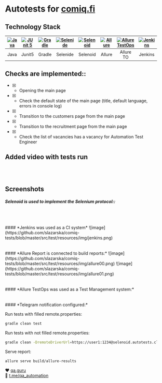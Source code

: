# Autotests for [comiq.fi](https://comiq.fi/)
## Technology Stack
|  <a href="https://www.jetbrains.com/idea/"><img src="https://starchenkov.pro/qa-guru/img/skills/Java.svg" width="40" height="40"  alt="Java"/></a> |<a href="https://www.jetbrains.com/idea/"><img src="https://starchenkov.pro/qa-guru/img/skills/JUnit5.svg" width="40" height="40"  alt="JUnit 5"/></a> | <a href="https://www.jetbrains.com/idea/"><img src="https://starchenkov.pro/qa-guru/img/skills/Gradle.svg" width="40" height="40"  alt="Gradle"/></a> |<a href="https://www.jetbrains.com/idea/"><img src="https://starchenkov.pro/qa-guru/img/skills/Selenide.svg" width="40" height="40"  alt="Selenide"/></a> | <a href="https://www.jetbrains.com/idea/"><img src="https://starchenkov.pro/qa-guru/img/skills/Selenoid.svg" width="40" height="40"  alt="Selenoid"/></a> | <a href="https://www.jetbrains.com/idea/"><img src="https://starchenkov.pro/qa-guru/img/skills/Allure_Report.svg" width="40" height="40"  alt="Allure"/></a> |<a href="https://www.jetbrains.com/idea/"><img src="https://starchenkov.pro/qa-guru/img/skills/Allure_EE.svg" width="40" height="40"  alt="Allure TestOps"/></a> | <a href="https://www.jetbrains.com/idea/"><img src="https://starchenkov.pro/qa-guru/img/skills/Jenkins.svg" width="40" height="40"  alt="Jenkins"/></a>
| :---------: | :---------: | :---------: | :---------: | :---------: | :---------: | :---------: | :---------: | 
| Java | Junit5 | Gradle | Selenide | Selenoid |  Allure | Allure TO | Jenkins | 

## Checks are implemented::

- [X] - Opening the main page
- [X] - Check the default state of the main page (title, default language, errors in console log)
- [X] - Transition to the customers page from the main page
- [X] - Transition to the recruitment page from the main page
- [X] - Check the list of vacancies has a vacancy for Automation Test Engineer

## Added video with tests run 

<br><br>
## Screenshots
#### *Selenoid is used to implement the Selenium protocol::*

<br />
<br />
<br />
#### *Jenkins was used as a CI system*
![image](https://github.com/slazarska/comiq-tests/blob/master/src/test/resources/img/jenkins.png)
<br />
<br />
<br />
#### *Allure Report is connected to build reports:*
![image](https://github.com/slazarska/comiq-tests/blob/master/src/test/resources/img/allure00.png)
![image](https://github.com/slazarska/comiq-tests/blob/master/src/test/resources/img/allure01.png)
<br />
<br />
<br />
#### *Allure TestOps was used as a Test Management system:*
<br />
<br />
<br />
#### *Telegram notification configured:*

Run tests with filled remote.properties:
```bash
gradle clean test
```

Run tests with not filled remote.properties:
```bash
gradle clean -DremoteDriverUrl=https://user1:1234@selenoid.autotests.cloud/wd/hub/ -DvideoStorage=https://selenoid.autotests.cloud/video/ -Dthreads=1 test
```

Serve report:
```bash
allure serve build/allure-results
```

:heart: <a target="_blank" href="https://qa.guru">qa.guru</a><br/>
:blue_heart: <a target="_blank" href="https://t.me/qa_automation">t.me/qa_automation</a>


